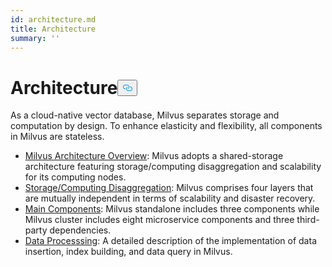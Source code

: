 ```yaml
---
id: architecture.md
title: Architecture
summary: ''
---
```

<h1 id="Architecture" class="common-anchor-header">Architecture<button data-href="#Architecture" class="anchor-icon" translate="no">
      <svg translate="no"
        aria-hidden="true"
        focusable="false"
        height="20"
        version="1.1"
        viewBox="0 0 16 16"
        width="16"
      >
        <path
          fill="#0092E4"
          fill-rule="evenodd"
          d="M4 9h1v1H4c-1.5 0-3-1.69-3-3.5S2.55 3 4 3h4c1.45 0 3 1.69 3 3.5 0 1.41-.91 2.72-2 3.25V8.59c.58-.45 1-1.27 1-2.09C10 5.22 8.98 4 8 4H4c-.98 0-2 1.22-2 2.5S3 9 4 9zm9-3h-1v1h1c1 0 2 1.22 2 2.5S13.98 12 13 12H9c-.98 0-2-1.22-2-2.5 0-.83.42-1.64 1-2.09V6.25c-1.09.53-2 1.84-2 3.25C6 11.31 7.55 13 9 13h4c1.45 0 3-1.69 3-3.5S14.5 6 13 6z"
        ></path>
      </svg>
    </button></h1><p>As a cloud-native vector database, Milvus separates storage and computation by design. To enhance elasticity and flexibility, all components in Milvus are stateless.</p>
<ul>
<li><a href="/docs/v2.0.x/architecture_overview.md">Milvus Architecture Overview</a>: Milvus adopts a shared-storage architecture featuring storage/computing disaggregation and scalability for its computing nodes.</li>
<li><a href="/docs/v2.0.x/four_layers.md">Storage/Computing Disaggregation</a>: Milvus comprises four layers that are mutually independent in terms of scalability and disaster recovery.</li>
<li><a href="/docs/v2.0.x/main_components.md">Main Components</a>: Milvus standalone includes three components while Milvus cluster includes eight microservice components and three third-party dependencies.</li>
<li><a href="/docs/v2.0.x/data_processing.md">Data Processsing</a>: A detailed description of the implementation of data insertion, index building, and data query in Milvus.</li>
</ul>
